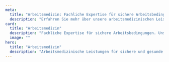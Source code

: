 ```yaml
---
meta:
  title: "Arbeitsmedizin: Fachliche Expertise für sichere Arbeitsbedingungen"
  description: "Erfahren Sie mehr über unsere arbeitsmedizinischen Leistungen, die für sichere und gesunde Arbeitsbedingungen in Ihrem Unternehmen sorgen. Unsere erfahrenen Ärzte bieten umfassende Betreuung und präventive Maßnahmen."
card:
  title: "Arbeitsmedizin"
  description: "Fachliche Expertise für sichere Arbeitsbedingungen. Unsere Arbeitsmediziner stehen Ihnen mit ihrem Fachwissen und ihrer Erfahrung zur Seite, um eine gesunde und sichere Arbeitsumgebung zu gewährleisten."
  image: ""
hero:
  title: "Arbeitsmedizin"
  description: "Arbeitsmedizinische Leistungen für sichere und gesunde Arbeitsbedingungen in Ihrem Unternehmen."
---
```

